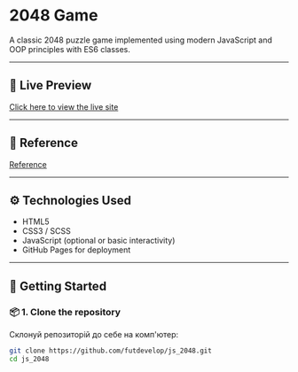 # 2048 Game

A classic 2048 puzzle game implemented using modern JavaScript and OOP principles with ES6 classes.

---

## 🔗 Live Preview

[Click here to view the live site](https://futdevelop.github.io/js_2048)

---

## 🎨 Reference

[Reference](https://play2048.co/)

---

## ⚙️ Technologies Used

- HTML5  
- CSS3 / SCSS  
- JavaScript (optional or basic interactivity)  
- GitHub Pages for deployment 

---

## 🚀 Getting Started

### 📦 1. Clone the repository

Склонуй репозиторій до себе на комп'ютер:

```bash
git clone https://github.com/futdevelop/js_2048.git
cd js_2048

